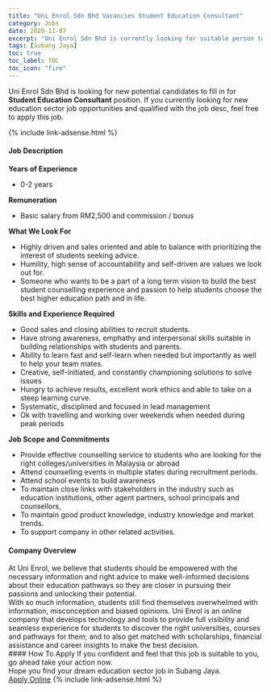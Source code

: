 ```yaml
---
title: "Uni Enrol Sdn Bhd Vacancies Student Education Consultant" 
category: Jobs 
date: 2020-11-07 
excerpt: "Uni Enrol Sdn Bhd is currently looking for suitable person to fill in the Student Education Consultant which positioned at Subang Jaya" 
tags: [Subang Jaya] 
toc: true 
toc_label: TOC 
toc_icon: "fire" 
--- 
```


<p>Uni Enrol Sdn Bhd is looking for new potential candidates to fill in for <b>Student Education Consultant</b> position. If you currently looking for new education sector job opportunities and qualified with the job desc, feel free to apply this job.
</p>{% include link-adsense.html %} 
 <div><div><div><h4>Job Description</h4></div></div><div><div><span><div><p><strong>Years of Experience</strong></p><ul><li>0-2 years</li></ul><p><strong>Remuneration</strong></p><ul><li>Basic salary from RM2,500 and commission / bonus</li></ul><p><strong>What We Look For</strong></p><ul><li>Highly driven and sales oriented and able to balance with prioritizing the interest of students seeking advice.</li><li>Humility, high sense of accountability and self-driven are values we look out for.&#160;</li><li>Someone who wants to be a part of a long term vision to build the best student counselling experience and passion to help students choose the best higher education path and in life.</li></ul><p><strong>Skills and Experience Required</strong></p><ul><li>Good sales and closing abilities to recruit students.&#160;</li><li>Have strong awareness, emphathy and interpersonal skills suitable in building relationships with students and parents.&#160;</li><li>Ability to learn fast and self-learn when needed but importantly as well to help your team mates.</li><li>Creative, self-initiated, and constantly championing solutions to solve issues</li><li>Hungry to achieve results, excellent work ethics and able to take on a steep learning curve.</li><li>Systematic, disciplined and focused in lead management</li><li>Ok with travelling and working over weekends when needed during peak periods</li></ul><p><strong>Job Scope and Commitments</strong></p><ul><li>Provide effective counselling service to students who are looking for the right colleges/universities in Malaysia or abroad</li><li>Attend counselling events in multiple states during recruitment periods.</li><li>Attend school events to build awareness&#160;</li><li>To maintain close links with stakeholders in the industry such as education institutions, other agent partners, school principals and counsellors,</li><li>To maintain good product knowledge, industry knowledge and market trends.</li><li>To support company in other related activities.&#160;</li></ul></div></span></div></div></div> 
<div><div><div><h4>Company Overview</h4></div></div><div><div><span><div><div>At Uni Enrol, we believe that students should be empowered with the necessary information and right advice to make well-informed decisions about their education pathways so they are closer in pursuing their passions and unlocking their potential.&#160;</div>
<div>With so much information, students still find themselves overwhelmed with information, misconception and biased opinions. Uni Enrol is an online company that develops technology and tools to provide full visibility and seamless experience for students to discover the right universities, courses and pathways for them; and to also get matched with scholarships, financial assistance and career insights to make the best decision.&#160; &#160;</div></div></span></div></div></div> 
#### How To Apply 
If you confident and feel that this job is suitable to you, go ahead take your action now. <br/> 
Hope you find your dream education sector job in Subang Jaya. <br/> 
<a href="https://www.jobstreet.com.my/en/job/student-education-consultant-4419680?jobId=jobstreet-my-job-4419680&sectionRank=4&token=0~8dc6ec3b-861d-44b6-b755-48b1563e159f&fr=SRP%20View%20In%20New%20Ta" class="btn btn--info" target="_blank" rel="nofollow noopenner">Apply Online</a> 
{% include link-adsense.html %} 